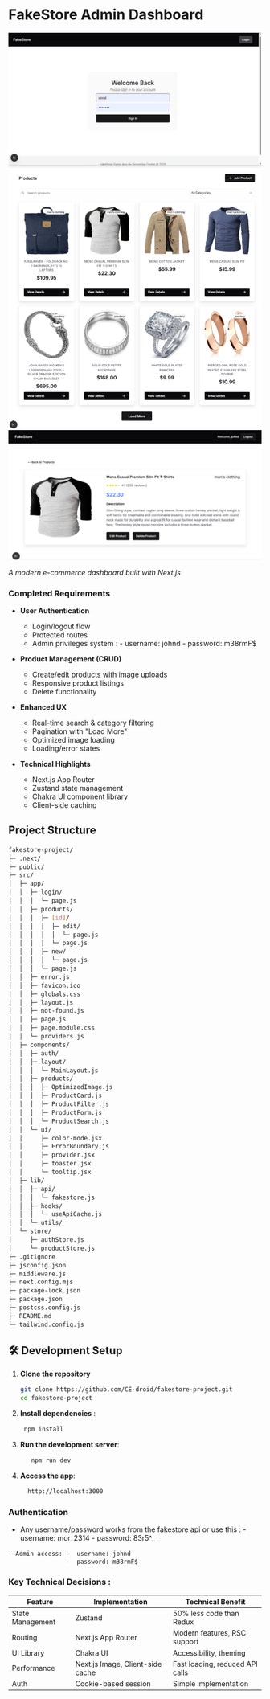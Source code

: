 # FakeStore Admin Dashboard

![FakeStore Screenshot](./public/login.png)  
![FakeStore Screenshot](./public/product.png)  
![FakeStore Screenshot](./public/product_page.png)  

*A modern e-commerce dashboard built with Next.js*



###  Completed Requirements
- **User Authentication**  
  - Login/logout flow
  - Protected routes
  - Admin privileges system : -  username: johnd
                              -  password: m38rmF$

- **Product Management (CRUD)**
  - Create/edit products with image uploads
  - Responsive product listings
  - Delete functionality

- **Enhanced UX**
  - Real-time search & category filtering
  - Pagination with "Load More"
  - Optimized image loading
  - Loading/error states

- **Technical Highlights**
  - Next.js App Router
  - Zustand state management
  - Chakra UI component library
  - Client-side caching

##  Project Structure
```bash
fakestore-project/
├─ .next/
├─ public/
├─ src/
│  ├─ app/
│  │  ├─ login/
│  │  │  └─ page.js
│  │  ├─ products/
│  │  │  ├─ [id]/
│  │  │  │  ├─ edit/
│  │  │  │  │  └─ page.js
│  │  │  │  └─ page.js
│  │  │  ├─ new/
│  │  │  │  └─ page.js
│  │  │  └─ page.js
│  │  ├─ error.js
│  │  ├─ favicon.ico
│  │  ├─ globals.css
│  │  ├─ layout.js
│  │  ├─ not-found.js
│  │  ├─ page.js
│  │  ├─ page.module.css
│  │  └─ providers.js
│  ├─ components/
│  │  ├─ auth/
│  │  ├─ layout/
│  │  │  └─ MainLayout.js
│  │  ├─ products/
│  │  │  ├─ OptimizedImage.js
│  │  │  ├─ ProductCard.js
│  │  │  ├─ ProductFilter.js
│  │  │  ├─ ProductForm.js
│  │  │  └─ ProductSearch.js
│  │  └─ ui/
│  │     ├─ color-mode.jsx
│  │     ├─ ErrorBoundary.js
│  │     ├─ provider.jsx
│  │     ├─ toaster.jsx
│  │     └─ tooltip.jsx
│  ├─ lib/
│  │  ├─ api/
│  │  │  └─ fakestore.js
│  │  ├─ hooks/
│  │  │  └─ useApiCache.js
│  │  └─ utils/
│  └─ store/
│     ├─ authStore.js
│     └─ productStore.js
├─ .gitignore
├─ jsconfig.json
├─ middleware.js
├─ next.config.mjs
├─ package-lock.json
├─ package.json
├─ postcss.config.js
├─ README.md
└─ tailwind.config.js
```
## 🛠️ Development Setup

1. **Clone the repository**
   ```bash
   git clone https://github.com/CE-droid/fakestore-project.git
   cd fakestore-project

1. **Install dependencies** :
   ```bash
    npm install
2. **Run the development server**:
   ```bash
      npm run dev
3. **Access the app**:
   ```bash
     http://localhost:3000

###  Authentication

   - Any username/password works from the fakestore api or use this : -  username: mor_2314
                                                                      -  password: 83r5^_

    - Admin access: -  username: johnd
                    -  password: m38rmF$
  

### Key Technical Decisions :

  | Feature         | Implementation                   | Technical Benefit |
|----------------   |--------------------------------  |-------------------|
| State Management  | Zustand                          | 50% less code than Redux |
| Routing           | Next.js App Router	           | Modern features, RSC support |
| UI Library        | Chakra UI                        | Accessibility, theming|
|Performance        |Next.js Image, Client-side cache  | Fast loading, reduced API calls|
| Auth              | Cookie-based session             | Simple implementation|